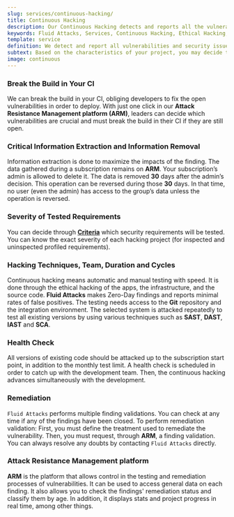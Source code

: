 ```yaml
---
slug: services/continuous-hacking/
title: Continuous Hacking
description: Our Continuous Hacking detects and reports all the vulnerabilities and security issues during the whole software development lifecycle.
keywords: Fluid Attacks, Services, Continuous Hacking, Ethical Hacking, Security, Software Development Lifecycle, Pentesting
template: service
definition: We detect and report all vulnerabilities and security issues during the whole software development lifecycle. With this method, we perform comprehensive testing, detecting security issues continuously as software evolves. The inspection is done with very low rates of false positives and ensures previous issues were resolved before going to production.
subtext: Based on the characteristics of your project, you may decide that the right choice is to check for vulnerabilities across the entire software development lifecycle. We offer comprehensive security tests that combine automation, AI and our ethical hackers' expertise to continuously detect and report your system's vulnerabilities as it evolves. This method gives you the advantage of reducing vulnerability remediation costs by 90% if the testing starts at the early stages of development.
image: continuous
---
```


<div class="sect2">

### Break the Build in Your CI

We can break the build in your CI, obliging developers to fix the open
vulnerabilities in order to deploy. With just one click in our **Attack
Resistance Management platform (ARM)**, leaders can decide which
vulnerabilities are crucial and must break the build in their CI
if they are still open.

</div>

<div class="sect2">

### Critical Information Extraction and Information Removal

Information extraction is done to maximize the impacts of the finding.
The data gathered during a subscription remains on **ARM**. Your
subscription’s admin is allowed to delete it. The data is removed **30**
days after the admin’s decision. This operation can be reversed during
those **30** days. In that time, no user (even the admin) has access to
the group’s data unless the operation is reversed.

</div>

<div class="sect2">

### Severity of Tested Requirements

You can decide through
[**Criteria**](https://docs.fluidattacks.com/criteria/) which security
requirements will be tested. You can know the exact severity of each
hacking project (for inspected and uninspected profiled requirements).

</div>

<div class="sect2">

### Hacking Techniques, Team, Duration and Cycles

Continuous hacking means automatic and manual testing with speed. It is
done through the ethical hacking of the apps, the infrastructure, and
the source code. **Fluid Attacks** makes Zero-Day findings and reports
minimal rates of false positives. The testing needs access to the
**Git** repository and the integration environment. The selected system
is attacked repeatedly to test all existing versions by using various
techniques such as **SAST**, **DAST**, **IAST** and **SCA**.

</div>

<div class="sect2">

### Health Check

All versions of existing code should be attacked up to the subscription
start point, in addition to the monthly test limit. A health check is
scheduled in order to catch up with the development team. Then, the
continuous hacking advances simultaneously with the development.

</div>

<div class="sect2">

### Remediation

`Fluid Attacks` performs multiple finding validations. You can check at
any time if any of the findings have been closed. To perform remediation
validation: First, you must define the treatment used to remediate the
vulnerability. Then, you must request, through **ARM**, a finding
validation. You can always resolve any doubts by contacting
`Fluid Attacks` directly.

</div>

<div class="sect2">

### Attack Resistance Management platform

**ARM** is the platform that allows control in the testing and
remediation processes of vulnerabilities. It can be used to access
general data on each finding. It also allows you to check the findings'
remediation status and classify them by age. In addition, it displays
stats and project progress in real time, among other things.

</div>

<div class="sect2 db-l dn">
  
</div>

<div class="sect2 db-l dn">
  
</div>
